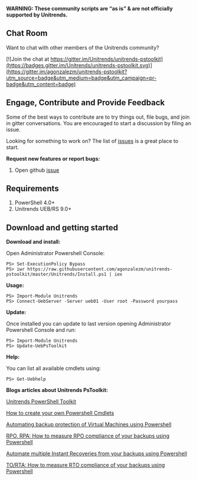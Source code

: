 **WARNING: These community scripts are “as is” & are not officially supported by Unitrends.**

Chat Room
---------

Want to chat with other members of the Unitrends community?

[![Join the chat at https://gitter.im/Unitrends/unitrends-pstoolkit](https://badges.gitter.im/Unitrends/unitrends-pstoolkit.svg)](https://gitter.im/agonzalezm/unitrends-pstoolkit?utm_source=badge&utm_medium=badge&utm_campaign=pr-badge&utm_content=badge)

Engage, Contribute and Provide Feedback
---------------------------------------

Some of the best ways to contribute are to try things out, file bugs, and join in gitter conversations. You are encouraged to start a discussion by filing an issue. 

Looking for something to work on? The list of [issues](https://github.com/agonzalezm/unitrends-pstoolkit/issues) is a great place to start.

**Request new features or report bugs:**

1. Open github [issue](https://github.com/agonzalezm/unitrends-pstoolkit/issues)

Requirements
---------------------------------------

1. PowerShell 4.0+
2. Unitrends UEB/RS 9.0+

Download and getting started
---------------------------------------

**Download and install:**

Open Administrator Powershell Console:

    PS> Set-ExecutionPolicy Bypass
    PS> iwr https://raw.githubusercontent.com/agonzalezm/unitrends-pstoolkit/master/Unitrends/Install.ps1 | iex

**Usage:**

    PS> Import-Module Unitrends
    PS> Connect-UebServer -Server ueb01 -User root -Password yourpass

**Update:**

Once installed you can update to last version opening Administrator Powershell Console and run:

    PS> Import-Module Unitrends
    PS> Update-UebPsToolkit

**Help:**

You can list all available cmdlets using:

    PS> Get-Uebhelp

**Blogs articles about Unitrends PsToolkit:**

[Unitrends PowerShell Toolkit](http://blogs.unitrends.com/unitrends-powershell-toolkit/)  
  
[How to create your own Powershell Cmdlets](http://blogs.unitrends.com/create-powershell-cmdlets/)  
  
[Automating backup protection of Virtual Machines using Powershell](http://blogs.unitrends.com/automating-backup-protection-virtual-machines-using-powershell/)  
  
[RPO, RPA: How to measure RPO compliance of your backups using Powershell](http://blogs.unitrends.com/rpo-rpa-measure-rpo-compliance-backups-using-powershell/)  
  
[Automate multiple Instant Recoveries from your backups using Powershell](http://blogs.unitrends.com/automate-multiple-instant-recoveries-backups-using-powershell/)  
  
[TO/RTA: How to measure RTO compliance of your backups using Powershell](http://blogs.unitrends.com/rtorta-measure-rto-compliance-backups-using-powershell/)  

